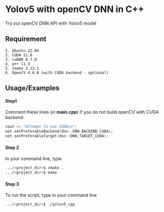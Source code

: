 
# Yolov5 with openCV DNN in C++

Try out openCV DNN API with Yolov5 model



## Requirement
    1. Ubuntu 22.04
    2. CUDA 11.8
    3. cuDNN 8.7.0
    4. g++ 11.3
    5. cmake 3.22.1
    6. OpenCV 4.6.0 (with CUDA backend - optional)




## Usage/Examples


#### Step1 

Comment these lines (in ***main.cpp***) if you do not build openCV with CUDA backend
```cpp
cout << "Attempt to use CUDA\n";
net.setPreferableBackend(dnn::DNN_BACKEND_CUDA);
net.setPreferableTarget(dnn::DNN_TARGET_CUDA);
```


#### Step 2

In your command line, type
```bash
.../<project_dir>$ cmake .
.../<project_dir>$ make
```


#### Step 3

To run the script, type in your command line
```bash
.../<project_dir>$ ./yolov5_cpp
```
